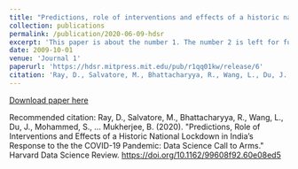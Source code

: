 ```yaml
---
title: "Predictions, role of interventions and effects of a historic national lockdown in India’s response to the COVID-19 pandemic: data science call to arms"
collection: publications
permalink: /publication/2020-06-09-hdsr
excerpt: 'This paper is about the number 1. The number 2 is left for future work.'
date: 2009-10-01
venue: 'Journal 1'
paperurl: 'https://hdsr.mitpress.mit.edu/pub/r1qq01kw/release/6'
citation: 'Ray, D., Salvatore, M., Bhattacharyya, R., Wang, L., Du, J., Mohammed, S., … Mukherjee, B. (2020). Predictions, Role of Interventions and Effects of a Historic National Lockdown in India’s Response to the the COVID-19 Pandemic: Data Science Call to Arms. Harvard Data Science Review. https://doi.org/10.1162/99608f92.60e08ed5'
---
```


[Download paper here](https://hdsr.mitpress.mit.edu/pub/r1qq01kw/release/6)

Recommended citation: Ray, D., Salvatore, M., Bhattacharyya, R., Wang, L., Du, J., Mohammed, S., … Mukherjee, B. (2020). "Predictions, Role of Interventions and Effects of a Historic National Lockdown in India’s Response to the the COVID-19 Pandemic: Data Science Call to Arms." Harvard Data Science Review. https://doi.org/10.1162/99608f92.60e08ed5
